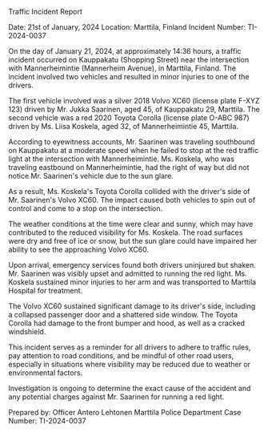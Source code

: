  Traffic Incident Report

Date: 21st of January, 2024
Location: Marttila, Finland
Incident Number: TI-2024-0037

On the day of January 21, 2024, at approximately 14:36 hours, a traffic incident occurred on Kauppakatu (Shopping Street) near the intersection with Mannerheimintie (Mannerheim Avenue), in Marttila, Finland. The incident involved two vehicles and resulted in minor injuries to one of the drivers.

The first vehicle involved was a silver 2018 Volvo XC60 (license plate F-XYZ 123) driven by Mr. Jukka Saarinen, aged 45, of Kauppakatu 29, Marttila. The second vehicle was a red 2020 Toyota Corolla (license plate O-ABC 987) driven by Ms. Liisa Koskela, aged 32, of Mannerheimintie 45, Marttila.

According to eyewitness accounts, Mr. Saarinen was traveling southbound on Kauppakatu at a moderate speed when he failed to stop at the red traffic light at the intersection with Mannerheimintie. Ms. Koskela, who was traveling eastbound on Mannerheimintie, had the right of way but did not notice Mr. Saarinen's vehicle due to the sun glare.

As a result, Ms. Koskela's Toyota Corolla collided with the driver's side of Mr. Saarinen's Volvo XC60. The impact caused both vehicles to spin out of control and come to a stop on the intersection.

The weather conditions at the time were clear and sunny, which may have contributed to the reduced visibility for Ms. Koskela. The road surfaces were dry and free of ice or snow, but the sun glare could have impaired her ability to see the approaching Volvo XC60.

Upon arrival, emergency services found both drivers uninjured but shaken. Mr. Saarinen was visibly upset and admitted to running the red light. Ms. Koskela sustained minor injuries to her arm and was transported to Marttila Hospital for treatment.

The Volvo XC60 sustained significant damage to its driver's side, including a collapsed passenger door and a shattered side window. The Toyota Corolla had damage to the front bumper and hood, as well as a cracked windshield.

This incident serves as a reminder for all drivers to adhere to traffic rules, pay attention to road conditions, and be mindful of other road users, especially in situations where visibility may be reduced due to weather or environmental factors.

Investigation is ongoing to determine the exact cause of the accident and any potential charges against Mr. Saarinen for running a red light.

Prepared by:
Officer Antero Lehtonen
Marttila Police Department
Case Number: TI-2024-0037